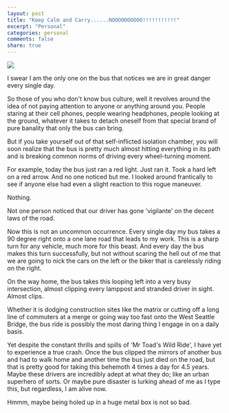 ```yaml
---
layout: post
title: "Keep Calm and Carry......NOOOOOOOOOO!!!!!!!!!!!"
excerpt: "Personal"
categories: personal
comments: false
share: true
---
```



![](https://kingcounty.gov/~/media/depts/transportation/metro/travel-options/bus/rapidride/fullsize/interior1.jpg)


I swear I am the only one on the bus that notices we are in great danger every single day.



So those of you who don't know bus culture, well it revolves around the idea of not paying attention to anyone or anything around you. People staring at their cell phones, people wearing headphones, people looking at the ground, whatever it takes to detach oneself from that special brand of pure banality that only the bus can bring.




But if you take yourself out of that self-inflicted isolation chamber, you will soon realize that the bus is pretty much almost hitting everything in its path and is breaking common norms of driving every wheel-turning moment. 

For example, today the bus just ran a red light. Just ran it. Took a hard left on a red arrow. And no one noticed but me. I looked around frantically to see if anyone else had even a slight reaction to this rogue maneuver. 

Nothing. 


Not one person noticed that our driver has gone 'vigilante' on the decent laws of the road. 


Now this is not an uncommon occurrence. Every single day my bus takes a 90 degree right onto a one lane road that leads to my work. This is a sharp turn for any vehicle, much more for this beast. And every day the bus makes this turn successfully, but not without scaring the hell out of me that we are going to nick the cars on the left or the biker that is carelessly riding on the right. 

On the way home, the bus takes this looping left into a very busy intersection, almost clipping every lamppost and stranded driver in sight. Almost clips.


Whether it is dodging construction sites like the matrix or cutting off a long line of commuters at a merge or going way too fast onto the West Seattle Bridge, the bus ride is possibly the most daring thing I engage in on a daily basis. 

Yet despite the constant thrills and spills of 'Mr Toad's Wild Ride', I have yet to experience a true crash. Once the bus clipped the mirrors of another bus and had to walk home and another time the bus just died on the road, but that is pretty good for taking this behemoth 4 times a day for 4.5 years. Maybe these drivers are incredibly adept at what they do; like an urban superhero of sorts. Or maybe pure disaster is lurking ahead of me as I type this, but regardless, I am alive now.


Hmmm, maybe being holed up in a huge metal box is not so bad. 



